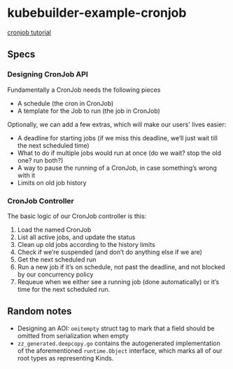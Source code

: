 # kubebuilder-example-cronjob

[cronjob tutorial](https://book.kubebuilder.io/cronjob-tutorial/cronjob-tutorial)

## Specs

### Designing CronJob API

Fundamentally a CronJob needs the following pieces

- A schedule (the cron in CronJob)
- A template for the Job to run (the job in CronJob)

Optionally, we can add a few extras, which will make our users' lives easier:

- A deadline for starting jobs (if we miss this deadline, we’ll just wait till the next scheduled time)
- What to do if multiple jobs would run at once (do we wait? stop the old one? run both?)
- A way to pause the running of a CronJob, in case something’s wrong with it
- Limits on old job history

### CronJob Controller

The basic logic of our CronJob controller is this:

1. Load the named CronJob
2. List all active jobs, and update the status
3. Clean up old jobs according to the history limits
4. Check if we’re suspended (and don’t do anything else if we are)
5. Get the next scheduled run
6. Run a new job if it’s on schedule, not past the deadline, and not blocked by our concurrency policy
7. Requeue when we either see a running job (done automatically) or it’s time for the next scheduled run.

## Random notes

- Designing an AOI: `omitempty` struct tag to mark that a field should be omitted from serialization when empty
- `zz_generated.deepcopy.go` contains the autogenerated implementation of the aforementioned `runtime.Object` interface, which marks all of our root types as representing Kinds.
